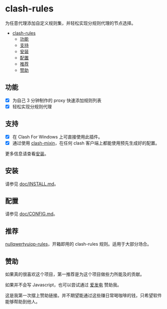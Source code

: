# clash-rules

为任意代理添加自定义规则集，并轻松实现分规则代理的节点选择。

- [clash-rules](#clash-rules)
  - [功能](#功能)
  - [支持](#支持)
  - [安装](#安装)
  - [配置](#配置)
  - [推荐](#推荐)
  - [赞助](#赞助)

## 功能

- [x] 为自己 3 分钟制作的 proxy 快速添加规则列表
- [x] 轻松实现分规则代理

## 支持

- [x] 在 Clash For Windows 上可直接使用此插件。
- [x] 通过使用 [clash-mixin](https://github.com/FurryR/clash-mixin)，在任何 clash 客户端上都能使用预先生成好的配置。

更多信息请查看[安装](#安装)。

## 安装

请参见 [doc/INSTALL.md](doc/INSTALL.md)。

## 配置

请参见 [doc/CONFIG.md](doc/CONFIG.md)。

## 推荐

[nullqwertyuiop-rules](https://github.com/FurryR/nullqwertyuiop-rules)，开箱即用的 clash-rules 规则。适用于大部分场合。

## 赞助

如果真的很喜欢这个项目，第一推荐是为这个项目做些力所能及的贡献。

如果并不会写 Javascript，也可以尝试通过 [爱发电](https://afdian.net/a/FurryR/plan) 赞助我。

这是我第一次摆上赞助链接。并不期望能通过这些赚日常喝咖啡的钱，只希望软件能够帮助到他人。
